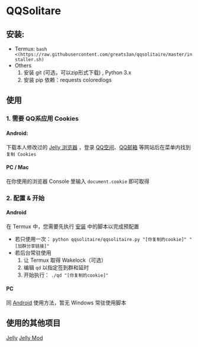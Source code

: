 # QQSolitare
## 安装:
- Termux:
	`bash <(https://raw.githubusercontent.com/greats3an/qqsolitaire/master/installer.sh)`
- Others
	1. 安装 git (可选，可以zip形式下载) , Python 3.x
	2. 安装 pip 依赖：requests coloredlogs

## 使用
### 1. 需要 QQ系应用 Cookies
#### Android:
下载本人修改过的 [Jelly 浏览器](https://github.com/greats3an/qqsolitaire/blob/master/jellybrowser.apk?raw=true "Jelly 浏览器") ，登录 [QQ空间](https://qzone.qq.com/ "QQ空间")、[QQ邮箱](https://mail.qq.com/ "QQ邮箱") 等网站后在菜单内找到 `复制 Cookies`
#### PC / Mac
在你使用的浏览器 Console 里输入 `document.cookie` 即可取得
### 2. 配置 & 开始
#### Android
在 Termux 中，您需要先执行 [安装](##安装) 中的脚本以完成预配置
-	若只使用一次：
	    `python qqsolitaire/qqsolitaire.py "[你复制的cookie]" "[加群分享链接]"`
-	若后台常驻使用
	1.	让 Termux 取得 Wakelock（可选）
	2.	编辑 `qd` 以指定签到群和延时
	3.	开始执行：
	    `./qd "[你复制的cookie]"`
				
#### PC
同 [Android](####Android) 使用方法，暂无 Windows 常驻使用脚本

## 使用的其他项目
[Jelly](https://github.com/LineageOS/android_packages_apps_Jelly)
[Jelly Mod](https://github.com/greats3an/android_packages_apps_Jelly)
